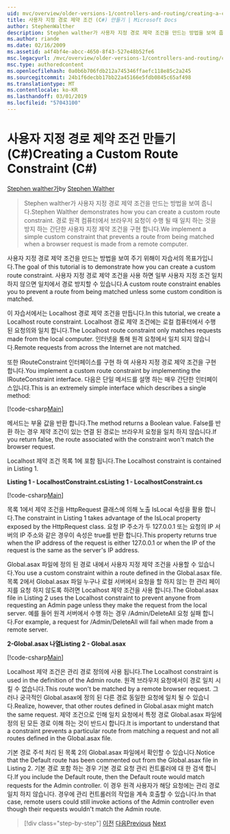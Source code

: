 ```yaml
---
uid: mvc/overview/older-versions-1/controllers-and-routing/creating-a-custom-route-constraint-cs
title: 사용자 지정 경로 제약 조건 (C#) 만들기 | Microsoft Docs
author: StephenWalther
description: Stephen walther가 사용자 지정 경로 제약 조건을 만드는 방법을 보여 줍니다. 간단한 구현 되는 경로 방지 하는 사용자 지정 제약 조건 w 일치 하는 중...
ms.author: riande
ms.date: 02/16/2009
ms.assetid: a4f4bf4e-abcc-4650-8f43-527e48b52fe6
msc.legacyurl: /mvc/overview/older-versions-1/controllers-and-routing/creating-a-custom-route-constraint-cs
msc.type: authoredcontent
ms.openlocfilehash: 0a0b6b706fdb212a745346ffaefc118e85c2a245
ms.sourcegitcommit: 24b1f6decbb17bb22a45166e5fdb0845c65af498
ms.translationtype: MT
ms.contentlocale: ko-KR
ms.lasthandoff: 03/01/2019
ms.locfileid: "57043100"
---
```

<a name="creating-a-custom-route-constraint-c"></a><span data-ttu-id="f0fc9-104">사용자 지정 경로 제약 조건 만들기(C#)</span><span class="sxs-lookup"><span data-stu-id="f0fc9-104">Creating a Custom Route Constraint (C#)</span></span>
====================
<span data-ttu-id="f0fc9-105">[Stephen walther가](https://github.com/StephenWalther)</span><span class="sxs-lookup"><span data-stu-id="f0fc9-105">by [Stephen Walther](https://github.com/StephenWalther)</span></span>

> <span data-ttu-id="f0fc9-106">Stephen walther가 사용자 지정 경로 제약 조건을 만드는 방법을 보여 줍니다.</span><span class="sxs-lookup"><span data-stu-id="f0fc9-106">Stephen Walther demonstrates how you can create a custom route constraint.</span></span> <span data-ttu-id="f0fc9-107">경로 원격 컴퓨터에서 브라우저 요청이 수행 될 때 일치 하는 것을 방지 하는 간단한 사용자 지정 제약 조건을 구현 합니다.</span><span class="sxs-lookup"><span data-stu-id="f0fc9-107">We implement a simple custom constraint that prevents a route from being matched when a browser request is made from a remote computer.</span></span>


<span data-ttu-id="f0fc9-108">사용자 지정 경로 제약 조건을 만드는 방법을 보여 주기 위해이 자습서의 목표가입니다.</span><span class="sxs-lookup"><span data-stu-id="f0fc9-108">The goal of this tutorial is to demonstrate how you can create a custom route constraint.</span></span> <span data-ttu-id="f0fc9-109">사용자 지정 경로 제약 조건을 사용 하면 일부 사용자 지정 조건 일치 하지 않으면 일치에서 경로 방지할 수 있습니다.</span><span class="sxs-lookup"><span data-stu-id="f0fc9-109">A custom route constraint enables you to prevent a route from being matched unless some custom condition is matched.</span></span>

<span data-ttu-id="f0fc9-110">이 자습서에서는 Localhost 경로 제약 조건을 만듭니다.</span><span class="sxs-lookup"><span data-stu-id="f0fc9-110">In this tutorial, we create a Localhost route constraint.</span></span> <span data-ttu-id="f0fc9-111">Localhost 경로 제약 조건에는 로컬 컴퓨터에서 수행 된 요청의와 일치 합니다.</span><span class="sxs-lookup"><span data-stu-id="f0fc9-111">The Localhost route constraint only matches requests made from the local computer.</span></span> <span data-ttu-id="f0fc9-112">인터넷을 통해 원격 요청에서 일치 되지 않습니다.</span><span class="sxs-lookup"><span data-stu-id="f0fc9-112">Remote requests from across the Internet are not matched.</span></span>

<span data-ttu-id="f0fc9-113">또한 IRouteConstraint 인터페이스를 구현 하 여 사용자 지정 경로 제약 조건을 구현 합니다.</span><span class="sxs-lookup"><span data-stu-id="f0fc9-113">You implement a custom route constraint by implementing the IRouteConstraint interface.</span></span> <span data-ttu-id="f0fc9-114">다음은 단일 메서드를 설명 하는 매우 간단한 인터페이스입니다.</span><span class="sxs-lookup"><span data-stu-id="f0fc9-114">This is an extremely simple interface which describes a single method:</span></span>

[!code-csharp[Main](creating-a-custom-route-constraint-cs/samples/sample1.cs)]

<span data-ttu-id="f0fc9-115">메서드는 부울 값을 반환 합니다.</span><span class="sxs-lookup"><span data-stu-id="f0fc9-115">The method returns a Boolean value.</span></span> <span data-ttu-id="f0fc9-116">False를 반환 하는 경우 제약 조건이 있는 연결 된 경로는 브라우저 요청을 일치 하지 않습니다.</span><span class="sxs-lookup"><span data-stu-id="f0fc9-116">If you return false, the route associated with the constraint won't match the browser request.</span></span>

<span data-ttu-id="f0fc9-117">Localhost 제약 조건 목록 1에 포함 됩니다.</span><span class="sxs-lookup"><span data-stu-id="f0fc9-117">The Localhost constraint is contained in Listing 1.</span></span>

<span data-ttu-id="f0fc9-118">**Listing 1 - LocalhostConstraint.cs**</span><span class="sxs-lookup"><span data-stu-id="f0fc9-118">**Listing 1 - LocalhostConstraint.cs**</span></span>

[!code-csharp[Main](creating-a-custom-route-constraint-cs/samples/sample2.cs)]

<span data-ttu-id="f0fc9-119">목록 1에서 제약 조건을 HttpRequest 클래스에 의해 노출 IsLocal 속성을 활용 합니다.</span><span class="sxs-lookup"><span data-stu-id="f0fc9-119">The constraint in Listing 1 takes advantage of the IsLocal property exposed by the HttpRequest class.</span></span> <span data-ttu-id="f0fc9-120">요청 IP 주소가 두 127.0.0.1 또는 요청의 IP 서버의 IP 주소와 같은 경우이 속성은 true를 반환 합니다.</span><span class="sxs-lookup"><span data-stu-id="f0fc9-120">This property returns true when the IP address of the request is either 127.0.0.1 or when the IP of the request is the same as the server's IP address.</span></span>

<span data-ttu-id="f0fc9-121">Global.asax 파일에 정의 된 경로 내에서 사용자 지정 제약 조건을 사용할 수 있습니다.</span><span class="sxs-lookup"><span data-stu-id="f0fc9-121">You use a custom constraint within a route defined in the Global.asax file.</span></span> <span data-ttu-id="f0fc9-122">목록 2에서 Global.asax 파일 누구나 로컬 서버에서 요청을 할 하지 않는 한 관리 페이지를 요청 하지 않도록 하려면 Localhost 제약 조건을 사용 합니다.</span><span class="sxs-lookup"><span data-stu-id="f0fc9-122">The Global.asax file in Listing 2 uses the Localhost constraint to prevent anyone from requesting an Admin page unless they make the request from the local server.</span></span> <span data-ttu-id="f0fc9-123">예를 들어 원격 서버에서 수행 하는 경우 /Admin/DeleteAll 요청 실패 합니다.</span><span class="sxs-lookup"><span data-stu-id="f0fc9-123">For example, a request for /Admin/DeleteAll will fail when made from a remote server.</span></span>

<span data-ttu-id="f0fc9-124">**2-Global.asax 나열**</span><span class="sxs-lookup"><span data-stu-id="f0fc9-124">**Listing 2 - Global.asax**</span></span>

[!code-csharp[Main](creating-a-custom-route-constraint-cs/samples/sample3.cs)]

<span data-ttu-id="f0fc9-125">Localhost 제약 조건은 관리 경로 정의에 사용 됩니다.</span><span class="sxs-lookup"><span data-stu-id="f0fc9-125">The Localhost constraint is used in the definition of the Admin route.</span></span> <span data-ttu-id="f0fc9-126">원격 브라우저 요청에서이 경로 일치 시킬 수 없습니다.</span><span class="sxs-lookup"><span data-stu-id="f0fc9-126">This route won't be matched by a remote browser request.</span></span> <span data-ttu-id="f0fc9-127">그러나 궁극적인 Global.asax에 정의 된 다른 경로 동일한 요청에 일치 될 수 있습니다.</span><span class="sxs-lookup"><span data-stu-id="f0fc9-127">Realize, however, that other routes defined in Global.asax might match the same request.</span></span> <span data-ttu-id="f0fc9-128">제약 조건으로 인해 일치 요청에서 특정 경로 Global.asax 파일에 정의 된 모든 경로 이해 하는 것이 반드시 합니다.</span><span class="sxs-lookup"><span data-stu-id="f0fc9-128">It is important to understand that a constraint prevents a particular route from matching a request and not all routes defined in the Global.asax file.</span></span>

<span data-ttu-id="f0fc9-129">기본 경로 주석 처리 된 목록 2의 Global.asax 파일에서 확인할 수 있습니다.</span><span class="sxs-lookup"><span data-stu-id="f0fc9-129">Notice that the Default route has been commented out from the Global.asax file in Listing 2.</span></span> <span data-ttu-id="f0fc9-130">기본 경로 포함 하는 경우 기본 경로 요청 관리 컨트롤러에 대 한 검색 합니다.</span><span class="sxs-lookup"><span data-stu-id="f0fc9-130">If you include the Default route, then the Default route would match requests for the Admin controller.</span></span> <span data-ttu-id="f0fc9-131">이 경우 원격 사용자가 해당 요청에는 관리 경로 일치 하지 않습니다. 경우에 관리 컨트롤러의 작업을 계속 호출할 수 있습니다.</span><span class="sxs-lookup"><span data-stu-id="f0fc9-131">In that case, remote users could still invoke actions of the Admin controller even though their requests wouldn't match the Admin route.</span></span>

> [!div class="step-by-step"]
> <span data-ttu-id="f0fc9-132">[이전](creating-a-route-constraint-cs.md)
> [다음](asp-net-mvc-controller-overview-vb.md)</span><span class="sxs-lookup"><span data-stu-id="f0fc9-132">[Previous](creating-a-route-constraint-cs.md)
[Next](asp-net-mvc-controller-overview-vb.md)</span></span>
